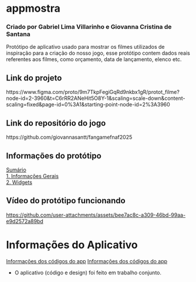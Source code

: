 # appmostra
### Criado por Gabriel Lima Villarinho e Giovanna Cristina de Santana
<p>Protótipo de aplicativo usado para mostrar os filmes utilizados de inspiração para a criação do nosso jogo, esse protótipo contem dados reais referentes aos filmes, como orçamento, data de lançamento, elenco etc.</p>

## Link do projeto
<p>https://www.figma.com/proto/9m7TkpFegiGqRd9nkbx1gR/protot_filme?node-id=2-3960&t=C6rRR2ANeHit5O8Y-1&scaling=scale-down&content-scaling=fixed&page-id=0%3A1&starting-point-node-id=2%3A3960</p>

## Link do repositório do jogo
<p>https://github.com/giovannasantt/fangamefnaf2025</p>


## Informações do protótipo
[Sumário](https://github.com/giovannasantt/appAmostra/wiki)<br>
[1. Informações Gerais](https://github.com/giovannasantt/appAmostra/wiki/Informações-Gerais)<br>
[2. Widgets](https://github.com/giovannasantt/appAmostra/wiki/Widgets)<br>

## Vídeo do protótipo funcionando



https://github.com/user-attachments/assets/bee7ac8c-a309-46bd-99aa-e9d2572a89bd

# Informações do Aplicativo
[Informações dos códigos do app](https://github.com/giovannasantt/appmostra/wiki/Descri%C3%A7%C3%A3o-do-aplicativo-(c%C3%B3digos))
[Informações dos códigos do app]((https://github.com/giovannasantt/appmostra/wiki/Descri%C3%A7%C3%A3o-do-aplicativo-(visual)))

- O aplicativo (código e design) foi feito em trabalho conjunto.



